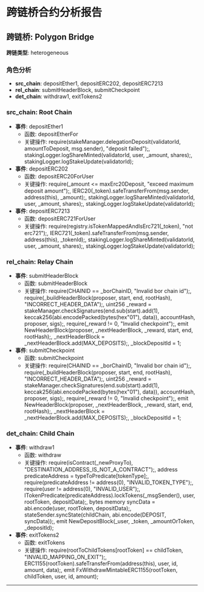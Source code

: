 # 跨链桥合约分析报告
## 跨链桥: Polygon Bridge
**跨链类型**: heterogeneous
### 角色分析
- **src_chain**: depositEther1, depositERC202, depositERC7213
- **rel_chain**: submitHeaderBlock, submitCheckpoint
- **det_chain**: withdraw1, exitTokens2
### src_chain: Root Chain
- **事件**: depositEther1
  - 函数: depositEtherFor
  - 关键操作: require(stakeManager.delegationDeposit(validatorId, amountToDeposit, msg.sender), "deposit failed");, stakingLogger.logShareMinted(validatorId, user, _amount, shares);, stakingLogger.logStakeUpdate(validatorId);
- **事件**: depositERC202
  - 函数: depositERC20ForUser
  - 关键操作: require(_amount <= maxErc20Deposit, "exceed maximum deposit amount");, IERC20(_token).safeTransferFrom(msg.sender, address(this), _amount);, stakingLogger.logShareMinted(validatorId, user, _amount, shares);, stakingLogger.logStakeUpdate(validatorId);
- **事件**: depositERC7213
  - 函数: depositERC721ForUser
  - 关键操作: require(registry.isTokenMappedAndIsErc721(_token), "not erc721");, IERC721(_token).safeTransferFrom(msg.sender, address(this), _tokenId);, stakingLogger.logShareMinted(validatorId, user, _amount, shares);, stakingLogger.logStakeUpdate(validatorId);
### rel_chain: Relay Chain
- **事件**: submitHeaderBlock
  - 函数: submitHeaderBlock
  - 关键操作: require(CHAINID == _borChainID, "Invalid bor chain id");, require(_buildHeaderBlock(proposer, start, end, rootHash), "INCORRECT_HEADER_DATA");, uint256 _reward = stakeManager.checkSignatures(end.sub(start).add(1), keccak256(abi.encodePacked(bytes(hex"01"), data)), accountHash, proposer, sigs);, require(_reward != 0, "Invalid checkpoint");, emit NewHeaderBlock(proposer, _nextHeaderBlock, _reward, start, end, rootHash);, _nextHeaderBlock = _nextHeaderBlock.add(MAX_DEPOSITS);, _blockDepositId = 1;
- **事件**: submitCheckpoint
  - 函数: submitCheckpoint
  - 关键操作: require(CHAINID == _borChainID, "Invalid bor chain id");, require(_buildHeaderBlock(proposer, start, end, rootHash), "INCORRECT_HEADER_DATA");, uint256 _reward = stakeManager.checkSignatures(end.sub(start).add(1), keccak256(abi.encodePacked(bytes(hex"01"), data)), accountHash, proposer, sigs);, require(_reward != 0, "Invalid checkpoint");, emit NewHeaderBlock(proposer, _nextHeaderBlock, _reward, start, end, rootHash);, _nextHeaderBlock = _nextHeaderBlock.add(MAX_DEPOSITS);, _blockDepositId = 1;
### det_chain: Child Chain
- **事件**: withdraw1
  - 函数: withdraw
  - 关键操作: require(isContract(_newProxyTo), "DESTINATION_ADDRESS_IS_NOT_A_CONTRACT");, address predicateAddress = typeToPredicate[tokenType];, require(predicateAddress != address(0), "INVALID_TOKEN_TYPE");, require(user != address(0), "INVALID_USER");, ITokenPredicate(predicateAddress).lockTokens(_msgSender(), user, rootToken, depositData);, bytes memory syncData = abi.encode(user, rootToken, depositData);, stateSender.syncState(childChain, abi.encode(DEPOSIT, syncData));, emit NewDepositBlock(_user, _token, _amountOrToken, _depositId);
- **事件**: exitTokens2
  - 函数: exitTokens
  - 关键操作: require(rootToChildTokens[rootToken] == childToken, "INVALID_MAPPING_ON_EXIT");, ERC1155(rootToken).safeTransferFrom(address(this), user, id, amount, data);, emit FxWithdrawMintableERC1155(rootToken, childToken, user, id, amount);
---
